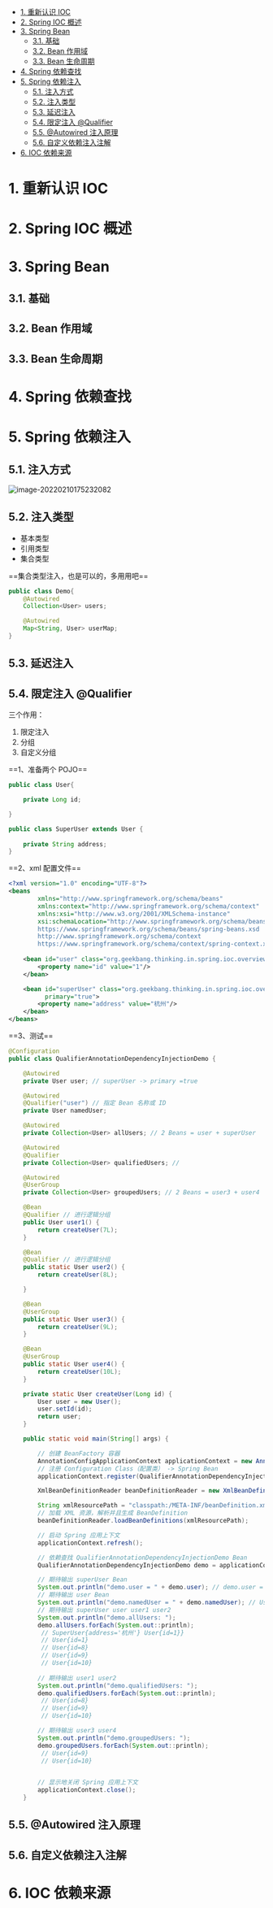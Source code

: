 <!-- TOC -->

- [1. 重新认识 IOC](#1-%E9%87%8D%E6%96%B0%E8%AE%A4%E8%AF%86-ioc)
- [2. Spring IOC 概述](#2-spring-ioc-%E6%A6%82%E8%BF%B0)
- [3. Spring Bean](#3-spring-bean)
    - [3.1. 基础](#31-%E5%9F%BA%E7%A1%80)
    - [3.2. Bean 作用域](#32-bean-%E4%BD%9C%E7%94%A8%E5%9F%9F)
    - [3.3. Bean 生命周期](#33-bean-%E7%94%9F%E5%91%BD%E5%91%A8%E6%9C%9F)
- [4. Spring 依赖查找](#4-spring-%E4%BE%9D%E8%B5%96%E6%9F%A5%E6%89%BE)
- [5. Spring 依赖注入](#5-spring-%E4%BE%9D%E8%B5%96%E6%B3%A8%E5%85%A5)
    - [5.1. 注入方式](#51-%E6%B3%A8%E5%85%A5%E6%96%B9%E5%BC%8F)
    - [5.2. 注入类型](#52-%E6%B3%A8%E5%85%A5%E7%B1%BB%E5%9E%8B)
    - [5.3. 延迟注入](#53-%E5%BB%B6%E8%BF%9F%E6%B3%A8%E5%85%A5)
    - [5.4. 限定注入 @Qualifier](#54-%E9%99%90%E5%AE%9A%E6%B3%A8%E5%85%A5-qualifier)
    - [5.5. @Autowired 注入原理](#55-autowired-%E6%B3%A8%E5%85%A5%E5%8E%9F%E7%90%86)
    - [5.6. 自定义依赖注入注解](#56-%E8%87%AA%E5%AE%9A%E4%B9%89%E4%BE%9D%E8%B5%96%E6%B3%A8%E5%85%A5%E6%B3%A8%E8%A7%A3)
- [6. IOC 依赖来源](#6-ioc-%E4%BE%9D%E8%B5%96%E6%9D%A5%E6%BA%90)

<!-- /TOC -->

# 1. 重新认识 IOC





# 2. Spring IOC 概述





# 3. Spring Bean

## 3.1. 基础



## 3.2. Bean 作用域



## 3.3. Bean 生命周期





# 4. Spring 依赖查找





# 5. Spring 依赖注入



## 5.1. 注入方式



![image-20220210175232082](https://typora-covey.oss-cn-shanghai.aliyuncs.com/img/image-20220210175232082.png)



## 5.2. 注入类型

- 基本类型
- 引用类型
- 集合类型



==集合类型注入，也是可以的，多用用吧==

```java
public class Demo{ 
    @Autowired
    Collection<User> users;

    @Autowired
    Map<String, User> userMap;
}
```







## 5.3. 延迟注入







## 5.4. 限定注入 @Qualifier

三个作用：

1. 限定注入
2. 分组
3. 自定义分组



==1、准备两个 POJO==

```java
public class User{

    private Long id;

}

public class SuperUser extends User {
    
    private String address;
}
```

==2、xml 配置文件==

```xml
<?xml version="1.0" encoding="UTF-8"?>
<beans
        xmlns="http://www.springframework.org/schema/beans"
        xmlns:context="http://www.springframework.org/schema/context"
        xmlns:xsi="http://www.w3.org/2001/XMLSchema-instance"
        xsi:schemaLocation="http://www.springframework.org/schema/beans
        https://www.springframework.org/schema/beans/spring-beans.xsd
        http://www.springframework.org/schema/context
        https://www.springframework.org/schema/context/spring-context.xsd">
    
    <bean id="user" class="org.geekbang.thinking.in.spring.ioc.overview.domain.User">
        <property name="id" value="1"/>
    </bean>

    <bean id="superUser" class="org.geekbang.thinking.in.spring.ioc.overview.domain.SuperUser" parent="user"
          primary="true">
        <property name="address" value="杭州"/>
    </bean>
</beans>
```



==3、测试==

```java
@Configuration
public class QualifierAnnotationDependencyInjectionDemo {

    @Autowired
    private User user; // superUser -> primary =true

    @Autowired
    @Qualifier("user") // 指定 Bean 名称或 ID
    private User namedUser;

    @Autowired
    private Collection<User> allUsers; // 2 Beans = user + superUser

    @Autowired
    @Qualifier
    private Collection<User> qualifiedUsers; // 

    @Autowired
    @UserGroup
    private Collection<User> groupedUsers; // 2 Beans = user3 + user4

    @Bean
    @Qualifier // 进行逻辑分组
    public User user1() {
        return createUser(7L);
    }

    @Bean
    @Qualifier // 进行逻辑分组
    public static User user2() {
        return createUser(8L);

    }

    @Bean
    @UserGroup
    public static User user3() {
        return createUser(9L);
    }

    @Bean
    @UserGroup
    public static User user4() {
        return createUser(10L);
    }

    private static User createUser(Long id) {
        User user = new User();
        user.setId(id);
        return user;
    }

    public static void main(String[] args) {

        // 创建 BeanFactory 容器
        AnnotationConfigApplicationContext applicationContext = new AnnotationConfigApplicationContext();
        // 注册 Configuration Class（配置类） -> Spring Bean
        applicationContext.register(QualifierAnnotationDependencyInjectionDemo.class);

        XmlBeanDefinitionReader beanDefinitionReader = new XmlBeanDefinitionReader(applicationContext);

        String xmlResourcePath = "classpath:/META-INF/beanDefinition.xml"; // 读取第二步的 xml 配置文件
        // 加载 XML 资源，解析并且生成 BeanDefinition
        beanDefinitionReader.loadBeanDefinitions(xmlResourcePath);

        // 启动 Spring 应用上下文
        applicationContext.refresh();

        // 依赖查找 QualifierAnnotationDependencyInjectionDemo Bean
        QualifierAnnotationDependencyInjectionDemo demo = applicationContext.getBean(QualifierAnnotationDependencyInjectionDemo.class);

        // 期待输出 superUser Bean
        System.out.println("demo.user = " + demo.user); // demo.user = SuperUser{address='杭州'} User{id=1}}
        // 期待输出 user Bean
        System.out.println("demo.namedUser = " + demo.namedUser); // User{id=1}
        // 期待输出 superUser user user1 user2
        System.out.println("demo.allUsers: ");
        demo.allUsers.forEach(System.out::println);
         // SuperUser{address='杭州'} User{id=1}}
         // User{id=1}
         // User{id=8}
         // User{id=9}
         // User{id=10}
        
        // 期待输出 user1 user2
        System.out.println("demo.qualifiedUsers: ");
        demo.qualifiedUsers.forEach(System.out::println);
	     // User{id=8}
         // User{id=9}
         // User{id=10}

        // 期待输出 user3 user4
        System.out.println("demo.groupedUsers: ");
        demo.groupedUsers.forEach(System.out::println);
         // User{id=9}
         // User{id=10}


        // 显示地关闭 Spring 应用上下文
        applicationContext.close();
    }

```







## 5.5. @Autowired 注入原理



## 5.6. 自定义依赖注入注解









# 6. IOC 依赖来源

